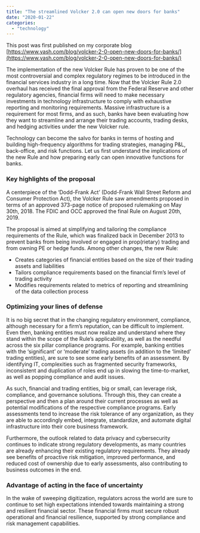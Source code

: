 ```yaml
---
title: "The streamlined Volcker 2.0 can open new doors for banks"
date: "2020-01-22"
categories: 
  - "technology"
---
```


This post was first published on my corporate blog  
[https://www.yash.com/blog/volcker-2-0-open-new-doors-for-banks/](https://www.yash.com/blog/volcker-2-0-open-new-doors-for-banks/)

The implementation of the new Volcker Rule has proven to be one of the most controversial and complex regulatory regimes to be introduced in the financial services industry in a long time. Now that the Volcker Rule 2.0 overhaul has received the final approval from the Federal Reserve and other regulatory agencies, financial firms will need to make necessary investments in technology infrastructure to comply with exhaustive reporting and monitoring requirements. Massive infrastructure is a requirement for most firms, and as such, banks have been evaluating how they want to streamline and arrange their trading accounts, trading desks, and hedging activities under the new Volcker rule.

Technology can become the salvo for banks in terms of hosting and building high-frequency algorithms for trading strategies, managing P&L, back-office, and risk functions. Let us first understand the implications of the new Rule and how preparing early can open innovative functions for banks.

### **Key highlights of the proposal**

A centerpiece of the ‘Dodd-Frank Act’ (Dodd-Frank Wall Street Reform and Consumer Protection Act), the Volcker Rule saw amendments proposed in terms of an approved 373-page notice of proposed rulemaking on May 30th, 2018. The FDIC and OCC approved the final Rule on August 20th, 2019.

The proposal is aimed at simplifying and tailoring the compliance requirements of the Rule, which was finalized back in December 2013 to prevent banks from being involved or engaged in prop(rietary) trading and from owning PE or hedge funds. Among other changes, the new Rule:

- Creates categories of financial entities based on the size of their trading assets and liabilities
- Tailors compliance requirements based on the financial firm’s level of trading activity
- Modifies requirements related to metrics of reporting and streamlining of the data collection process

### **Optimizing your lines of defense**

It is no big secret that in the changing regulatory environment, compliance, although necessary for a firm’s reputation, can be difficult to implement. Even then, banking entities must now realize and understand where they stand within the scope of the Rule’s applicability, as well as the needful across the six pillar compliance programs. For example, banking entities with the ‘significant’ or ‘moderate’ trading assets (in addition to the ‘limited’ trading entities), are sure to see some early benefits of an assessment. By identifying IT, complexities such as fragmented security frameworks, inconsistent and duplication of roles end up in slowing the time-to-market, as well as popping compliance and audit issues.

As such, financial and trading entities, big or small, can leverage risk, compliance, and governance solutions. Through this, they can create a perspective and then a plan around their current processes as well as potential modifications of the respective compliance programs. Early assessments tend to increase the risk tolerance of any organization, as they are able to accordingly embed, integrate, standardize, and automate digital infrastructure into their core business framework.

Furthermore, the outlook related to data privacy and cybersecurity continues to indicate strong regulatory developments, as many countries are already enhancing their existing regulatory requirements. They already see benefits of proactive risk mitigation, improved performance, and reduced cost of ownership due to early assessments, also contributing to business outcomes in the end.

### **Advantage of acting in the face of uncertainty**

In the wake of sweeping digitization, regulators across the world are sure to continue to set high expectations intended towards maintaining a strong and resilient financial sector. These financial firms must secure robust operational and financial resilience, supported by strong compliance and risk management capabilities.
